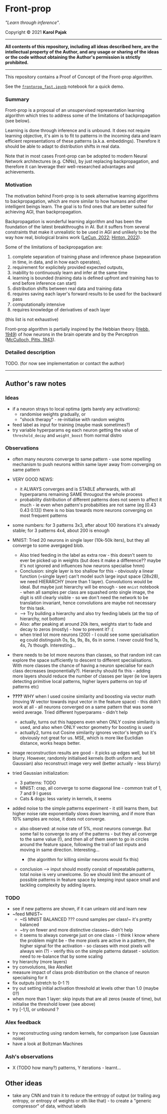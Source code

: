 # Front-prop

_"Learn through inference"_.

Copyright © 2021 **Karol Pajak**

---

**All contents of this repository, including all ideas described here, are the intellectual property of the Author, and any usage or sharing of the ideas or the code without obtaining the Author's permission is strictly prohibited.**

---

This repository contains a Proof of Concept of the Front-prop algorithm.

See the [`frontprop_fast.ipynb`](https://github.com/rohrl/frontprop/blob/main/frontprop_fast.ipynb) notebook for a quick demo.

### Summary

Front-prop is a proposal of an unsupervised representation learning algorithm which tries to address some of the limitations of backpropagation (see below).

Learning is done through inference and is unbound. It does not require learning objective, it's aim is to fit to patterns in the incoming data and learn efficient representations of these patterns (a.k.a. embeddings). Therefore it should be able to adapt to distribution shifts in real data.

Note that in most cases Front-prop can be adopted to modern Neural Network architectures (e.g. CNNs), by just replacing backpropagation, and therefore it can leverage their well-researched advantages and achievements.

### Motivation

The motivation behind Front-prop is to seek alternative learning algorithms to backpropagation, which are more similar to how humans and other intelligent beings learn. The goal is to find ones that are better suited for achieving AGI, than backpropagation.

Backpropagation is wonderful learning algorithm and has been the foundation of the latest breakthroughs in AI. But it suffers from several constraints that make it unrealistic to be used in AGI and unlikely to be the way how real, biological brains work ([LeCun, 2022](https://openreview.net/pdf?id=BZ5a1r-kVsf); [Hinton, 2022](https://www.cs.toronto.edu/~hinton/FFA13.pdf)). 

Some of the limitations of backpropagation are: 
1. complete separation of training phase and inference phase (sepearation in time, in data, and in how each operates),
1. requirement for explicitely provided expected outputs, 
1. inability to continuously learn and infer at the same time
1. learning is bounded (training data is defined upfront and training has to end before inference can start)
1. distribution shifts between real data and training data
1. requires saving each layer's forward results to be used for the backward pass
1. computationally intensive 
1. requires knowledge of derivatives of each layer

(this list is not exhaustive)


Front-prop algorithm is partially inspired by the Hebbian theory ([Hebb, 1949](https://en.wikipedia.org/wiki/Organization_of_Behavior)) of how neurons in the brain operate and by the Perceptron ([McCulloch, Pitts, 1943](https://www.bibsonomy.org/bibtex/13e8e0d06f376f3eb95af89d5a2f15957/schaul)).


### Detailed description

TODO.
(for now see implementation or contact the author)


---



## Author's raw notes

### Ideas
* if a neuron strays to local optima (gets barely any activations):
  * randomise weights gradually, or
  * "shock therapy" - re-initialise with random weights
* feed label as input for training (maybe mask sometimes?)
* try variable hyperparams eg each neuron getting the value of `threshold_decay` and `weight_boost` from normal distro 


### Observations

* often many neurons converge to same pattern - use some repelling mechanism to push neurons within same layer away from converging on same pattern

* VERY GOOD NEWS:
  * it ALWAYS converges and is STABLE afterwards, with all hyperparams remaining SAME througout the whole process
  * probability distribution of different patterns does not seem to affect it much - ie even when pattern's probabilties are not same (eg [0.43 0.43 0.13]) there is no bias towards more neurons converging on most frequent patterns
  
* some numbers: for 3 patterns 3x3, after about 100 iterations it's already stable; for 3 patterns 4x4, about 200 is enough

* MNIST: Tried 20 neurons in single layer (10k-50k iters), but they all converge to some avergaged blob. 
  * Also tried feeding in the label as extra row - this doesn't seem to ever be picked up in weights (but does it make a difference?? maybe it's not ignored and influences how neurons specialise hmm)
  * Conclusion: single layer is too shallow for this - obviously a linear function (=single layer) can't model such large input space (28x28), we need HIERARCHY (more than 1 layer). Convolutions would be ideal. But maybe just hierarchy will be enough - see `mnist` notebook - when all samples per class are squashed onto single image, the digit is still clearly visible - so we don't need the network to be translation invariant, hence convolutions are maybe not necessary for this task.
  * --> Try building a hierarchy and also try feeding labels (at the top of hierarchy, not bottom)
  * Also: after peaking at around 20k iters, weights start to fade and decay to zeros (mostly) - how to prevent it? :(
  * when tried lot more neurons (200) - I could see some specialisation eg could distinguish 0s, 5s, 9s, 8s, 6s in some. I never could find 1s, 4s, 7s though. Interesting...
  
* there needs to be lot more neurons than classes, so that random init can explore the space sufficiently to descent to different specialisations. With more classes the chance of having a neuron specialise for each class decreases (exponentially?). Hierarchy should fix this - adding more layers should reduce the number of classes per layer (ie low layers detecting primitive local patterns, higher layers patterns on top of patterns etc)

* **????** WHY when I used cosine similarity and boosting via vector math (moving W vector towards input vector in the feature space) - this didn't work at all - all neurons converged on a same pattern that was some weird average. Tried different hyperparams - didn't help 
  * actually, turns out this happens even when ONLY cosine similarity is used, and also when ONLY vector geometry for boosting is used 
  * actually2, turns out Cosine similarity ignores vector's length so it's obviously not great for us. MSE, which is more like Euclidian distance, works heaps better.
  
* image reconstruction results are good - it picks up edges well, but bit blurry. However, randomly initialised kernels (both uniform and Gaussian) also reconstruct image very well (better actually - less blurry)  
  
* tried Gaussian initialization: 
  * 3 patterns: TODO
  * MNIST: crap, all converge to some diagaonal line - common trait of 1, 7 and 9 I guess
  * Cats & dogs: less variety in kernels, it seems
  
* added noise to the simple patterns experiment - it still learns them, but higher noise rate exponentially slows down learning, and if more than 10% samples are noise, it does not converge.
  * also observed: at noise rate of 5%, most neurons converge. But some fail to converge to any of the patterns - but they all converge to the same value (!), and then all of them seem to go in circles around the feature space, following the trail of last inputs and moving in same direction. Interesting...
    * (the algorithm for killing similar neurons would fix this)
    
  * conclusion --> input should mostly consist of repeatable patterns, total noise is very unwelcome. So we should limit the amount of possible patterns in feature space by keeping input space small and tackling complexity by adding layers.

### TODO
* see if new patterns are shown, if it can unlearn old and learn new
* ~feed MNIST~
  * ~IS MNIST BALANCED ??? cound samples per class!~ it's pretty balanced
  * ~try on fewer and more distinctive classes~ didn't help
  * it seems to always converge just on one class - I think I know where the problem might be - the more pixels are active in a pattern, the higher signal for the activation - so classes with most pixels will always win (?) - verify this on the simple patterns dataset - solution: need to re-balance that by some scaling
* try hierarchy (more layers)
* try convolutions, like AlexNet
* measure impact of class prob distribution on the chance of neuron specialising for it
* fix outputs (stretch to 0-1 ?)
* try out setting initial activation threshold at levels other than 1.0 (maybe 0?)
* when more than 1 layer: skip inputs that are all zeros (waste of time), but initialise the threshold lower (see above)
* try [-1,1], or unbound ?


### Alex feedback
* try reconstructing using random kernels, for comparison (use Gaussian noise)
* have a look at Boltzman Machines

### Ash's observations
* X (TODO how many?) patterns, Y iterations - learnt...

		
## Other ideas	

* take any CNN and train it to reduce the entropy of output (or trailing avg entropy, or entropy of weights or sth like that) - to create a "generic compressor" of data, without labels
